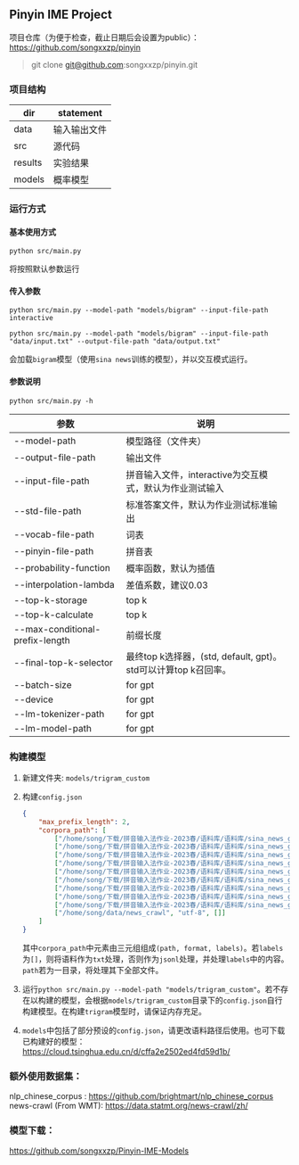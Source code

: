 ## Pinyin IME Project

项目仓库（为便于检查，截止日期后会设置为public）：https://github.com/songxxzp/pinyin
> git clone git@github.com:songxxzp/pinyin.git

### 项目结构
| dir | statement |
| --- | --------- |
| data | 输入输出文件 |
| src | 源代码 |
| results | 实验结果 |
| models | 概率模型 |

### 运行方式
#### 基本使用方式
```
python src/main.py
```
将按照默认参数运行
#### 传入参数
```
python src/main.py --model-path "models/bigram" --input-file-path interactive

python src/main.py --model-path "models/bigram" --input-file-path "data/input.txt" --output-file-path "data/output.txt"
```
会加载`bigram`模型（使用`sina news`训练的模型），并以交互模式运行。
#### 参数说明
```
python src/main.py -h
```
| 参数 | 说明 |
| ---- | ---- |
| --model-path | 模型路径（文件夹） |
| --output-file-path | 输出文件 |
| --input-file-path | 拼音输入文件，interactive为交互模式，默认为作业测试输入 |
| --std-file-path | 标准答案文件，默认为作业测试标准输出 |
| --vocab-file-path | 词表 |
| --pinyin-file-path | 拼音表 |
| --probability-function | 概率函数，默认为插值 |
| --interpolation-lambda | 差值系数，建议0.03 |
| --top-k-storage | top k |
| --top-k-calculate | top k |
| --max-conditional-prefix-length | 前缀长度 |
| --final-top-k-selector | 最终top k选择器，(std, default, gpt)。std可以计算top k召回率。 |
| --batch-size | for gpt |
| --device | for gpt |
| --lm-tokenizer-path | for gpt |
| --lm-model-path | for gpt |

### 构建模型
1. 新建文件夹: `models/trigram_custom`

2. 构建`config.json`
    ```json
    {
        "max_prefix_length": 2,
        "corpora_path": [
            ["/home/song/下载/拼音输入法作业-2023春/语料库/语料库/sina_news_gbk/2016-02.txt", "gbk", ["html", "title"]],
            ["/home/song/下载/拼音输入法作业-2023春/语料库/语料库/sina_news_gbk/2016-04.txt", "gbk", ["html", "title"]],
            ["/home/song/下载/拼音输入法作业-2023春/语料库/语料库/sina_news_gbk/2016-05.txt", "gbk", ["html", "title"]],
            ["/home/song/下载/拼音输入法作业-2023春/语料库/语料库/sina_news_gbk/2016-06.txt", "gbk", ["html", "title"]],
            ["/home/song/下载/拼音输入法作业-2023春/语料库/语料库/sina_news_gbk/2016-07.txt", "gbk", ["html", "title"]],
            ["/home/song/下载/拼音输入法作业-2023春/语料库/语料库/sina_news_gbk/2016-08.txt", "gbk", ["html", "title"]],
            ["/home/song/下载/拼音输入法作业-2023春/语料库/语料库/sina_news_gbk/2016-09.txt", "gbk", ["html", "title"]],
            ["/home/song/下载/拼音输入法作业-2023春/语料库/语料库/sina_news_gbk/2016-10.txt", "gbk", ["html", "title"]],
            ["/home/song/下载/拼音输入法作业-2023春/语料库/语料库/sina_news_gbk/2016-11.txt", "gbk", ["html", "title"]],
            ["/home/song/data/news_crawl", "utf-8", []]
        ]
    }
    ```

    其中`corpora_path`中元素由三元组组成`(path, format, labels)`。若`labels`为`[]`，则将语料作为`txt`处理，否则作为`jsonl`处理，并处理`labels`中的内容。`path`若为一目录，将处理其下全部文件。

3. 运行`python src/main.py --model-path "models/trigram_custom"`。若不存在以构建的模型，会根据`models/trigram_custom`目录下的`config.json`自行构建模型。在构建`trigram`模型时，请保证内存充足。

4. `models`中包括了部分预设的`config.json`，请更改语料路径后使用。也可下载已构建好的模型：https://cloud.tsinghua.edu.cn/d/cffa2e2502ed4fd59d1b/

### 额外使用数据集：
nlp_chinese_corpus : https://github.com/brightmart/nlp_chinese_corpus
news-crawl (From WMT): https://data.statmt.org/news-crawl/zh/

### 模型下载：
https://github.com/songxxzp/Pinyin-IME-Models
